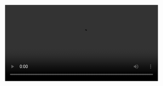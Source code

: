 

<video width="100%" controls controlslist="nodownload nofullscreen noremoteplayback" disablePictureInPicture>
  <source src="https://api.keepwork.com/ts-storage/siteFiles/15244/raw#13-海贼王-海平面.webm" type="video/webm" />
  <source src="https://api.keepwork.com/ts-storage/siteFiles/15243/raw#13-海贼王-海平面.mp4" type="video/mp4" />
   
  你的浏览器不支持播放
</video>
<style>
video::-webkit-media-controls-fullscreen-button { display: none; } 
</style>